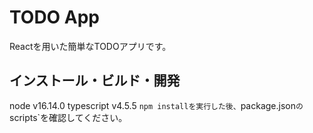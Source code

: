 # TODO App
Reactを用いた簡単なTODOアプリです。

## インストール・ビルド・開発
node v16.14.0
typescript v4.5.5
`npm installを実行した後、`package.json`の`scripts`を確認してください。